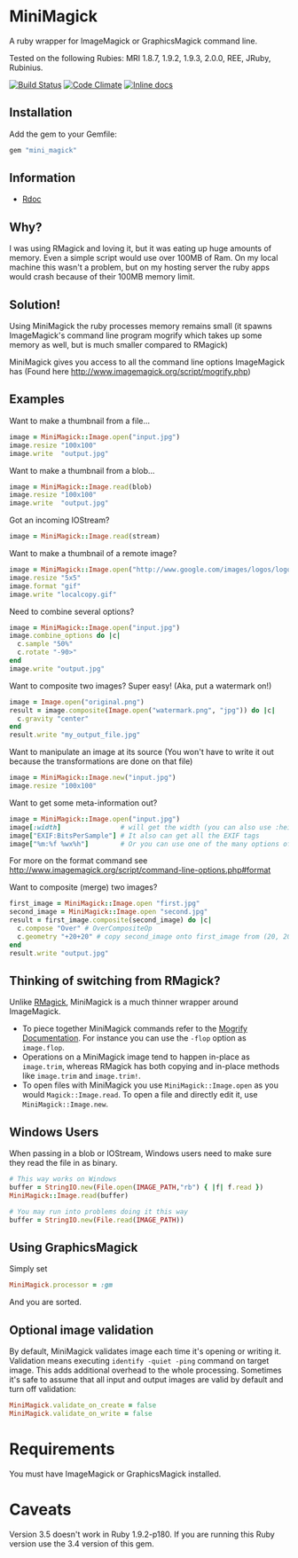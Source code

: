 # MiniMagick

A ruby wrapper for ImageMagick or GraphicsMagick command line.

Tested on the following Rubies: MRI 1.8.7, 1.9.2, 1.9.3, 2.0.0, REE, JRuby, Rubinius.

[![Build Status](https://secure.travis-ci.org/minimagick/minimagick.png)](http://travis-ci.org/minimagick/minimagick)
[![Code Climate](https://codeclimate.com/github/minimagick/minimagick.png)](https://codeclimate.com/github/minimagick/minimagick)
[![Inline docs](http://inch-ci.org/github/minimagick/minimagick.png)](http://inch-ci.org/github/minimagick/minimagick)

## Installation

Add the gem to your Gemfile:

```ruby
gem "mini_magick"
```

## Information

* [Rdoc](http://rubydoc.info/github/minimagick/minimagick)


## Why?

I was using RMagick and loving it, but it was eating up huge amounts
of memory. Even a simple script would use over 100MB of Ram. On my
local machine this wasn't a problem, but on my hosting server the
ruby apps would crash because of their 100MB memory limit.

## Solution!

Using MiniMagick the ruby processes memory remains small (it spawns
ImageMagick's command line program mogrify which takes up some memory
as well, but is much smaller compared to RMagick)

MiniMagick gives you access to all the command line options ImageMagick
has (Found here http://www.imagemagick.org/script/mogrify.php)


## Examples

Want to make a thumbnail from a file...

```ruby
image = MiniMagick::Image.open("input.jpg")
image.resize "100x100"
image.write  "output.jpg"
```

Want to make a thumbnail from a blob...

```ruby
image = MiniMagick::Image.read(blob)
image.resize "100x100"
image.write  "output.jpg"
```

Got an incoming IOStream?

```ruby
image = MiniMagick::Image.read(stream)
```

Want to make a thumbnail of a remote image?

```ruby
image = MiniMagick::Image.open("http://www.google.com/images/logos/logo.png")
image.resize "5x5"
image.format "gif"
image.write "localcopy.gif"
```

Need to combine several options?

```ruby
image = MiniMagick::Image.open("input.jpg")
image.combine_options do |c|
  c.sample "50%"
  c.rotate "-90>"
end
image.write "output.jpg"
```

Want to composite two images? Super easy! (Aka, put a watermark on!)

```ruby
image = Image.open("original.png")
result = image.composite(Image.open("watermark.png", "jpg")) do |c|
  c.gravity "center"
end
result.write "my_output_file.jpg"
```

Want to manipulate an image at its source (You won't have to write it
out because the transformations are done on that file)

```ruby
image = MiniMagick::Image.new("input.jpg")
image.resize "100x100"
```

Want to get some meta-information out?

```ruby
image = MiniMagick::Image.open("input.jpg")
image[:width]               # will get the width (you can also use :height and :format)
image["EXIF:BitsPerSample"] # It also can get all the EXIF tags
image["%m:%f %wx%h"]        # Or you can use one of the many options of the format command
```

For more on the format command see
http://www.imagemagick.org/script/command-line-options.php#format

Want to composite (merge) two images?

```ruby
first_image = MiniMagick::Image.open "first.jpg"
second_image = MiniMagick::Image.open "second.jpg"
result = first_image.composite(second_image) do |c|
  c.compose "Over" # OverCompositeOp
  c.geometry "+20+20" # copy second_image onto first_image from (20, 20)
end
result.write "output.jpg"
```

## Thinking of switching from RMagick?

Unlike [RMagick](http://rmagick.rubyforge.org), MiniMagick is a much thinner wrapper around ImageMagick.

* To piece together MiniMagick commands refer to the [Mogrify Documentation](http://www.imagemagick.org/script/mogrify.php). For instance you can use the `-flop` option as `image.flop`.
* Operations on a MiniMagick image tend to happen in-place as `image.trim`, whereas RMagick has both copying and in-place methods like `image.trim` and `image.trim!`.
* To open files with MiniMagick you use `MiniMagick::Image.open` as you would `Magick::Image.read`. To open a file and directly edit it, use `MiniMagick::Image.new`.

## Windows Users

When passing in a blob or IOStream, Windows users need to make sure they read the file in as binary.

```ruby
# This way works on Windows
buffer = StringIO.new(File.open(IMAGE_PATH,"rb") { |f| f.read })
MiniMagick::Image.read(buffer)

# You may run into problems doing it this way
buffer = StringIO.new(File.read(IMAGE_PATH))
```

## Using GraphicsMagick

Simply set

```ruby
MiniMagick.processor = :gm
```

And you are sorted.

## Optional image validation

By default, MiniMagick validates image each time it's opening or writing it. Validation means executing `identify -quiet -ping` command on target image. This adds additional overhead to the whole processing. Sometimes it's safe to assume that all input and output images are valid by default and turn off validation:

```ruby
MiniMagick.validate_on_create = false
MiniMagick.validate_on_write = false
```

# Requirements

You must have ImageMagick or GraphicsMagick installed.

# Caveats

Version 3.5 doesn't work in Ruby 1.9.2-p180. If you are running this Ruby version use the 3.4 version of this gem.

